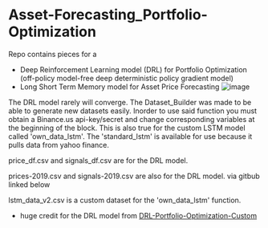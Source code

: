 # Asset-Forecasting_Portfolio-Optimization

Repo contains pieces for a 
  - Deep Reinforcement Learning model (DRL) for Portfolio Optimization (off-policy model-free deep deterministic policy gradient model)
  - Long Short Term Memory model for Asset Price Forecasting
![image](https://github.com/dkuratko/Asset-Forecasting-Portfolio-Optimization/assets/100399466/3b45493a-6a15-43d8-a311-14c2cd0dca3b)

    
The DRL model rarely will converge. The Dataset_Builder was made to be able to generate new datasets easily. Inorder to use said function you must obtain a Binance.us api-key/secret and change corresponding variables at the beginning of the block.
This is also true for the custom LSTM model called 'own_data_lstm'. The 'standard_lstm' is available for use because it pulls data from yahoo finance. 

price_df.csv and signals_df.csv are for the DRL model.

prices-2019.csv and signals-2019.csv are also for the DRL model. via gitbub linked below

lstm_data_v2.csv is a custom dataset for the 'own_data_lstm' function.


  - huge credit for the DRL model from [DRL-Portfolio-Optimization-Custom](https://github.com/daniel-fudge/DRL-Portfolio-Optimization-Custom/tree/master)

